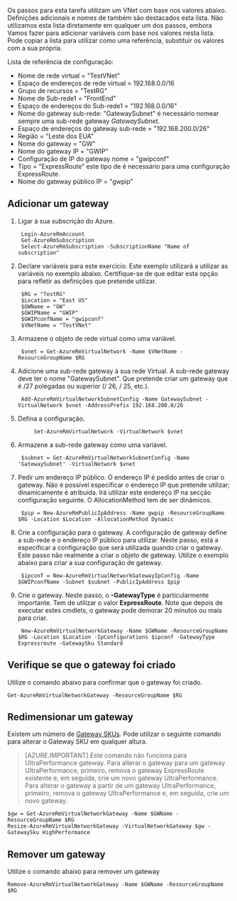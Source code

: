 Os passos para esta tarefa utilizam um VNet com base nos valores abaixo. Definições adicionais e nomes de também são destacados esta lista. Não utilizamos esta lista diretamente em qualquer um dos passos, embora Vamos fazer para adicionar variáveis com base nos valores nesta lista. Pode copiar a lista para utilizar como uma referência, substituir os valores com a sua própria.

Lista de referência de configuração:
    
- Nome de rede virtual = "TestVNet"
- Espaço de endereços de rede virtual = 192.168.0.0/16
- Grupo de recursos = "TestRG"
- Nome de Sub-rede1 = "FrontEnd" 
- Espaço de endereços do Sub-rede1 = "192.168.0.0/16"
- Nome do gateway sub-rede: "GatewaySubnet" é necessário nomear sempre uma sub-rede gateway *GatewaySubnet*.
- Espaço de endereços do gateway sub-rede = "192.168.200.0/26"
- Região = "Leste dos EUA"
- Nome do gateway = "GW"
- Nome do gateway IP = "GWIP"
- Configuração de IP do gateway nome = "gwipconf"
-  Tipo = "ExpressRoute" este tipo de é necessário para uma configuração ExpressRoute.
- Nome do gateway público IP = "gwpip"


## <a name="add-a-gateway"></a>Adicionar um gateway

1. Ligar à sua subscrição do Azure. 

        Login-AzureRmAccount
        Get-AzureRmSubscription 
        Select-AzureRmSubscription -SubscriptionName "Name of subscription"

2. Declare variáveis para este exercício. Este exemplo utilizará a utilizar as variáveis no exemplo abaixo. Certifique-se de que editar esta opção para refletir as definições que pretende utilizar. 
        
        $RG = "TestRG"
        $Location = "East US"
        $GWName = "GW"
        $GWIPName = "GWIP"
        $GWIPconfName = "gwipconf"
        $VNetName = "TestVNet"

3. Armazene o objeto de rede virtual como uma variável.

        $vnet = Get-AzureRmVirtualNetwork -Name $VNetName -ResourceGroupName $RG

4. Adicione uma sub-rede gateway à sua rede Virtual. A sub-rede gateway deve ter o nome "GatewaySubnet". Que pretende criar um gateway que é /27 polegadas ou superior (/ 26, / 25, etc.).
            
        Add-AzureRmVirtualNetworkSubnetConfig -Name GatewaySubnet -VirtualNetwork $vnet -AddressPrefix 192.168.200.0/26

5. Defina a configuração.

            Set-AzureRmVirtualNetwork -VirtualNetwork $vnet

6. Armazene a sub-rede gateway como uma variável.

        $subnet = Get-AzureRmVirtualNetworkSubnetConfig -Name 'GatewaySubnet' -VirtualNetwork $vnet

7. Pedir um endereço IP público. O endereço IP é pedido antes de criar o gateway. Não é possível especificar o endereço IP que pretende utilizar; dinamicamente é atribuída. Irá utilizar este endereço IP na secção configuração seguinte. O AllocationMethod tem de ser dinâmicos.

        $pip = New-AzureRmPublicIpAddress -Name gwpip -ResourceGroupName $RG -Location $Location -AllocationMethod Dynamic

8. Crie a configuração para o gateway. A configuração de gateway define a sub-rede e o endereço IP público para utilizar. Neste passo, está a especificar a configuração que será utilizada quando criar o gateway. Este passo não realmente a criar o objeto de gateway. Utilize o exemplo abaixo para criar a sua configuração de gateway. 

        $ipconf = New-AzureRmVirtualNetworkGatewayIpConfig -Name $GWIPconfName -Subnet $subnet -PublicIpAddress $pip

9. Crie o gateway. Neste passo, o **-GatewayType** é particularmente importante. Tem de utilizar o valor **ExpressRoute**. Note que depois de executar estes cmdlets, o gateway pode demorar 20 minutos ou mais para criar.

        New-AzureRmVirtualNetworkGateway -Name $GWName -ResourceGroupName $RG -Location $Location -IpConfigurations $ipconf -GatewayType Expressroute -GatewaySku Standard

## <a name="verify-the-gateway-was-created"></a>Verifique se que o gateway foi criado

Utilize o comando abaixo para confirmar que o gateway foi criado.

    Get-AzureRmVirtualNetworkGateway -ResourceGroupName $RG

## <a name="resize-a-gateway"></a>Redimensionar um gateway

Existem um número de [Gateway SKUs](../articles/expressroute/expressroute-about-virtual-network-gateways.md). Pode utilizar o seguinte comando para alterar o Gateway SKU em qualquer altura.

>[AZURE.IMPORTANT] Este comando não funciona para UltraPerformance gateway. Para alterar o gateway para um gateway UltraPerformance, primeiro, remova o gateway ExpressRoute existente e, em seguida, crie um novo gateway UltraPerformance. Para alterar o gateway a partir de um gateway UltraPerformance, primeiro, remova o gateway UltraPerformance e, em seguida, crie um novo gateway.

    $gw = Get-AzureRmVirtualNetworkGateway -Name $GWName -ResourceGroupName $RG
    Resize-AzureRmVirtualNetworkGateway -VirtualNetworkGateway $gw -GatewaySku HighPerformance

## <a name="remove-a-gateway"></a>Remover um gateway

Utilize o comando abaixo para remover um gateway

    Remove-AzureRmVirtualNetworkGateway -Name $GWName -ResourceGroupName $RG  
